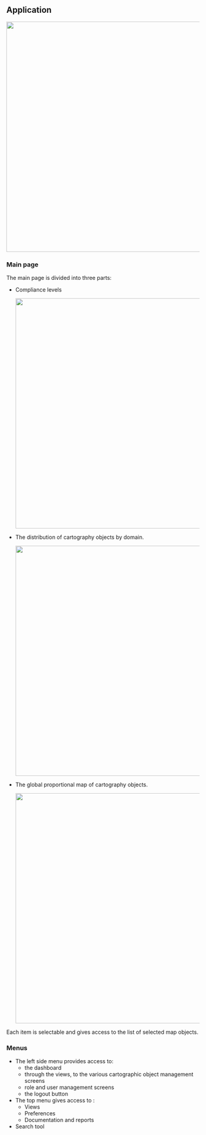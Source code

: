 ## Application

[<img src="/mercator/images/homepage.png" width="600">](/mercator/images/homepage.png)

### Main page

The main page is divided into three parts:

* Compliance levels

   [<img src="/mercator/images/maturity.png" width="600">](/mercator/images/maturity.png)

* The distribution of cartography objects by domain. 

   [<img src="/mercator/images/repartition.png" width="600">](/mercator/images/repartition.png)

* The global proportional map of cartography objects.

   [<img src="/mercator/images/treemap.png" width="600">](/mercator/images/treemap.png)

Each item is selectable and gives access to the list of selected map objects.

### Menus

* The left side menu provides access to:
    * the dashboard
    * through the views, to the various cartographic object management screens
    * role and user management screens
    * the logout button
* The top menu gives access to :
    * Views
    * Preferences
    * Documentation and reports
* Search tool
